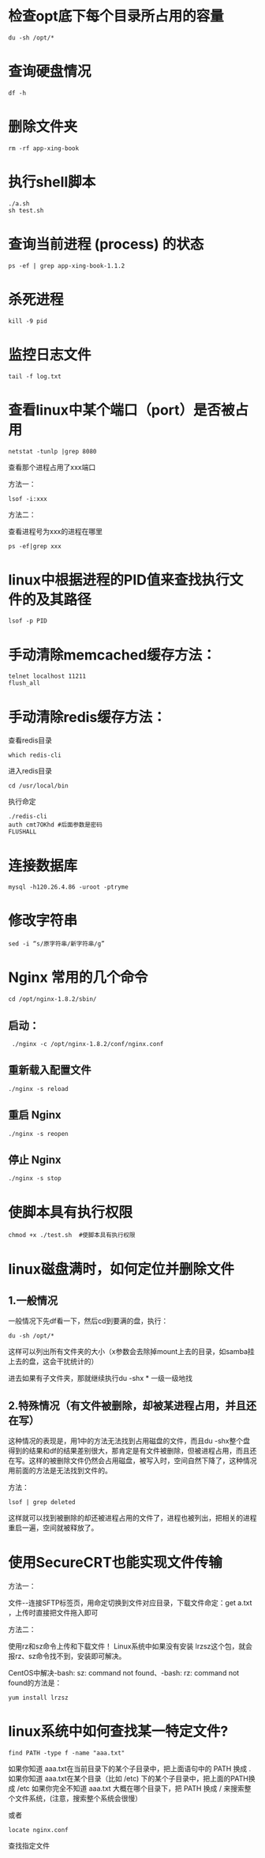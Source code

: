 # 检查opt底下每个目录所占用的容量
    du -sh /opt/* 

# 查询硬盘情况
    df -h  

# 删除文件夹
    rm -rf app-xing-book      

# 执行shell脚本
    ./a.sh
    sh test.sh

# 查询当前进程 (process) 的状态
    ps -ef | grep app-xing-book-1.1.2

# 杀死进程
    kill -9 pid   

# 监控日志文件
    tail -f log.txt

# 查看linux中某个端口（port）是否被占用
    netstat -tunlp |grep 8080

查看那个进程占用了xxx端口

方法一： 

    lsof -i:xxx

方法二：

查看进程号为xxx的进程在哪里

    ps -ef|grep xxx              

# linux中根据进程的PID值来查找执行文件的及其路径

    lsof -p PID

# 手动清除memcached缓存方法：
    telnet localhost 11211
    flush_all

# 手动清除redis缓存方法：

查看redis目录

    which redis-cli

进入redis目录

    cd /usr/local/bin

执行命定

    ./redis-cli
    auth cmt7OKhd #后面参数是密码
    FLUSHALL

# 连接数据库
    mysql -h120.26.4.86 -uroot -ptryme 

# 修改字符串
    sed -i “s/原字符串/新字符串/g” 

#  Nginx 常用的几个命令

    cd /opt/nginx-1.8.2/sbin/

 ##   启动：
  
     ./nginx -c /opt/nginx-1.8.2/conf/nginx.conf

##  重新载入配置文件

    ./nginx -s reload 
##  重启 Nginx
    ./nginx -s reopen 
##  停止 Nginx
    ./nginx -s stop  

#  使脚本具有执行权限
    chmod +x ./test.sh  #使脚本具有执行权限   

#  linux磁盘满时，如何定位并删除文件  
## 1.一般情况
 
一般情况下先df看一下，然后cd到要满的盘，执行：

    du -sh /opt/*
 这样可以列出所有文件夹的大小（x参数会去除掉mount上去的目录，如samba挂上去的盘，这会干扰统计的）
 
进去如果有子文件夹，那就继续执行du -shx * 一级一级地找
 
## 2.特殊情况（有文件被删除，却被某进程占用，并且还在写）
 
这种情况的表现是，用1中的方法无法找到占用磁盘的文件，而且du -shx整个盘得到的结果和df的结果差别很大，那肯定是有文件被删除，但被进程占用，而且还在写。这样的被删除文件仍然会占用磁盘，被写入时，空间自然下降了，这种情况用前面的方法是无法找到文件的。
 
方法：

    lsof | grep deleted
 这样就可以找到被删除的却还被进程占用的文件了，进程也被列出，把相关的进程重启一遍，空间就被释放了。

# 使用SecureCRT也能实现文件传输

方法一：

文件--连接SFTP标签页，用命定切换到文件对应目录，下载文件命定：get a.txt ，上传时直接把文件拖入即可

方法二：

使用rz和sz命令上传和下载文件！
Linux系统中如果没有安装 lrzsz这个包，就会报rz、sz命令找不到，安装即可解决。

CentOS中解决-bash: sz: command not found、-bash: rz: command not found的方法是：

    yum install lrzsz


# linux系统中如何查找某一特定文件?

    find PATH -type f -name "aaa.txt"

如果你知道 aaa.txt在当前目录下的某个子目录中，把上面语句中的 PATH 换成 .
如果你知道 aaa.txt在某个目录（比如 /etc) 下的某个子目录中，把上面的PATH换成 /etc
如果你完全不知道 aaa.txt 大概在哪个目录下，把 PATH 换成 /  来搜索整个文件系统，(注意，搜索整个系统会很慢）

或者

    locate nginx.conf

查找指定文件